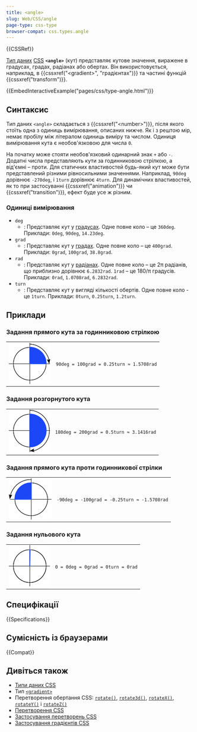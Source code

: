 ```yaml
---
title: <angle>
slug: Web/CSS/angle
page-type: css-type
browser-compat: css.types.angle
---
```


{{CSSRef}}

[Тип даних](/uk/docs/Web/CSS/CSS_Types) [CSS](/uk/docs/Web/CSS) **`<angle>`** (кут) представляє кутове значення, виражене в градусах, градах, радіанах або обертах. Він використовується, наприклад, в {{cssxref("&lt;gradient&gt;", "градієнтах")}} та частині функцій {{cssxref("transform")}}.

{{EmbedInteractiveExample("pages/css/type-angle.html")}}

## Синтаксис

Тип даних `<angle>` складається з {{cssxref("&lt;number&gt;")}}, після якого стоїть одна з одиниць вимірювання, описаних нижче. Як і з рештою мір, немає пробілу між літералом одиниць виміру та числом. Одиниця вимірювання кута є необов'язковою для числа `0`.

На початку може стояти необов'язковий одинарний знак `+` або `-`. Додатні числа представляють кути за годинниковою стрілкою, а від'ємні – проти. Для статичних властивостей будь-який кут може бути представлений різними рівносильними значеннями. Наприклад, `90deg` дорівнює `-270deg`, і `1turn` дорівнює `4turn`. Для динамічних властивостей, як то при застосуванні {{cssxref("animation")}} чи {{cssxref("transition")}}, ефект буде усе ж різним.

### Одиниці вимірювання

- `deg`
  - : Представляє кут у [градусах](<https://uk.wikipedia.org/wiki/%D0%93%D1%80%D0%B0%D0%B4%D1%83%D1%81_(%D0%B3%D0%B5%D0%BE%D0%BC%D0%B5%D1%82%D1%80%D1%96%D1%8F)>). Одне повне коло – це `360deg`. Приклади: `0deg`, `90deg`, `14.23deg`.
- `grad`
  - : Представляє кут у [градах](<https://uk.wikipedia.org/wiki/%D0%93%D1%80%D0%B0%D0%B4_(%D0%BE%D0%B4%D0%B8%D0%BD%D0%B8%D1%86%D1%8F_%D0%B2%D0%B8%D0%BC%D1%96%D1%80%D1%8E%D0%B2%D0%B0%D0%BD%D0%BD%D1%8F)>). Одне повне коло – це `400grad`. Приклади: `0grad`, `100grad`, `38.8grad`.
- `rad`
  - : Представляє кут у [радіанах](https://uk.wikipedia.org/wiki/%D0%A0%D0%B0%D0%B4%D1%96%D0%B0%D0%BD). Одне повне коло – це 2π радіанів, що приблизно дорівнює `6.2832rad`. `1rad` – це 180/π градусів. Приклади: `0rad`, `1.0708rad`, `6.2832rad`.
- `turn`
  - : Представляє кут у вигляді кількості обертів. Одне повне коло - це `1turn`. Приклади: `0turn`, `0.25turn`, `1.2turn`.

## Приклади

### Задання прямого кута за годинниковою стрілкою

<table class="standard-table">
  <tbody>
    <tr>
      <td><img class="default internal" src="angle90.png" alt="Діаграма, що показує обертання на 90 градусів за годинниковою стрілкою, згори направо." /></td>
      <td><code>90deg = 100grad = 0.25turn ≈ 1.5708rad</code></td>
    </tr>
  </tbody>
</table>

### Задання розгорнутого кута

<table class="standard-table">
  <tbody>
    <tr>
      <td><img class="default internal" src="angle180.png" alt="Діаграма, що показує обертання на 180 градусів за годинниковою стрілкою, згори донизу." /></td>
      <td><code>180deg = 200grad = 0.5turn ≈ 3.1416rad</code></td>
    </tr>
  </tbody>
</table>

### Задання прямого кута проти годинникової стрілки

<table class="standard-table">
  <tbody>
    <tr>
      <td><img class="default internal" src="angleminus90.png" alt="Діаграма, що показує обертання на 90 градусів проти годинникової стрілки, згори наліво." /></td>
      <td><code>-90deg = -100grad = -0.25turn ≈ -1.5708rad</code></td>
    </tr>
  </tbody>
</table>

### Задання нульового кута

<table class="standard-table">
  <tbody>
    <tr>
      <td><img class="default internal" src="angle0.png" alt="Діаграма, що показує обертання на 0 градусів. Руху немає." /></td>
      <td><code>0 = 0deg = 0grad = 0turn = 0rad</code></td>
    </tr>
  </tbody>
</table>

## Специфікації

{{Specifications}}

## Сумісність із браузерами

{{Compat}}

## Дивіться також

- [Типи даних CSS](/uk/docs/Web/CSS/CSS_Types)
- Тип [`<gradient>`](/uk/docs/Web/CSS/gradient)
- Перетворення обертання CSS: [`rotate()`](/uk/docs/Web/CSS/transform-function/rotate), [`rotate3d()`](/uk/docs/Web/CSS/transform-function/rotate3d), [`rotateX()`](/uk/docs/Web/CSS/transform-function/rotateX), [`rotateY()`](/uk/docs/Web/CSS/transform-function/rotateY) і [`rotateZ()`](/uk/docs/Web/CSS/transform-function/rotateZ)
- [Перетворення CSS](/uk/docs/Web/CSS/CSS_transforms)
- [Застосування перетворень CSS](/uk/docs/Web/CSS/CSS_transforms/Using_CSS_transforms)
- [Застосування градієнтів CSS](/uk/docs/Web/CSS/CSS_images/Using_CSS_gradients)

